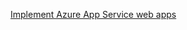[Implement Azure App Service web apps](https://learn.microsoft.com/en-us/training/paths/create-azure-app-service-web-apps/)

